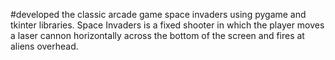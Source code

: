 #developed the classic arcade game space invaders using pygame and tkinter libraries. Space Invaders is a fixed shooter in which the player moves a laser cannon horizontally across the bottom of the screen and fires at aliens overhead.

